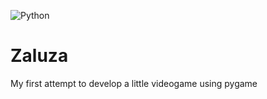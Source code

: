 ![Python](https://img.shields.io/badge/python-3670A0?style=for-the-badge&logo=python&logoColor=ffdd54)

# Zaluza
My first attempt to develop a little videogame using pygame
